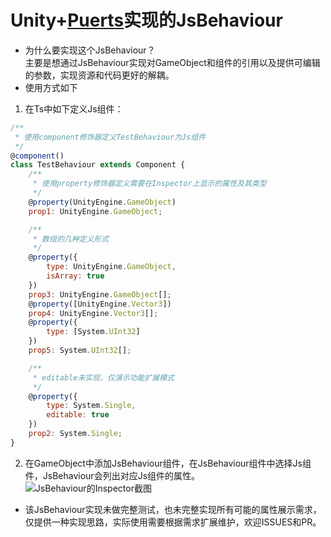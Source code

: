 # Unity+[Puerts](https://github.com/Tencent/puerts)实现的JsBehaviour

* 为什么要实现这个JsBehaviour？  
主要是想通过JsBehaviour实现对GameObject和组件的引用以及提供可编辑的参数，实现资源和代码更好的解耦。  
* 使用方式如下  
1. 在Ts中如下定义Js组件：
```js
/**
 * 使用component修饰器定义TestBehaviour为Js组件
 */
@component()
class TestBehaviour extends Component {
    /**
     * 使用property修饰器定义需要在Inspector上显示的属性及其类型
     */
    @property(UnityEngine.GameObject)
    prop1: UnityEngine.GameObject;

    /**
     * 数组的几种定义形式
     */
    @property({
        type: UnityEngine.GameObject,
        isArray: true
    })
    prop3: UnityEngine.GameObject[];
    @property([UnityEngine.Vector3])
    prop4: UnityEngine.Vector3[];
    @property({
        type: [System.UInt32]
    })
    prop5: System.UInt32[];

    /**
     * editable未实现，仅演示功能扩展模式
     */
    @property({
        type: System.Single,
        editable: true
    })
    prop2: System.Single;
}
```
2. 在GameObject中添加JsBehaviour组件，在JsBehaviour组件中选择Js组件，JsBehaviour会列出对应Js组件的属性。  
![JsBehaviour的Inspector截图](JsBehaviour.png)


* 该JsBehaviour实现未做完整测试，也未完整实现所有可能的属性展示需求，仅提供一种实现思路，实际使用需要根据需求扩展维护，欢迎ISSUES和PR。